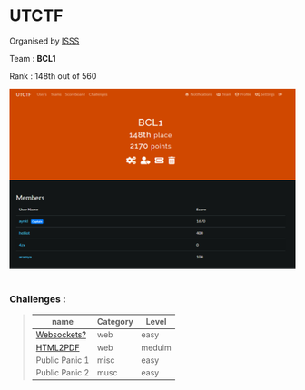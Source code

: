 # UTCTF
Organised by [ISSS](https://www.isss.io)

Team : **BCL1**

Rank : 148th out of 560

<center><img src="./images/rank.png"></img></center>

</br>

### Challenges  :
> | name        | Category    | Level   |
> | ----------- | ----------- | ------- |
> | [Websockets?](./Web/README.md#1--websockets) | web |easy    |
> | [HTML2PDF](./Web/README.md#2--html2pdf)    | web | meduim  | 
> | Public Panic 1 | misc | easy|
> | Public Panic 2 | musc | easy |